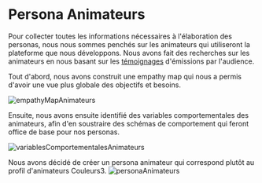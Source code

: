 # Persona Animateurs

Pour collecter toutes les informations nécessaires à l'élaboration des personas, nous nous sommes penchés sur les animateurs qui utiliseront la plateforme que nous développons. Nous avons fait des recherches sur les animateurs en nous basant sur les [témoignages](https://avecvous.rts.ch/temoignages/)  d'émissions par l'audience.

Tout d'abord, nous avons construit une empathy map qui nous a permis d'avoir une vue plus globale des objectifs et besoins.

![empathyMapAnimateurs](empathyMapAnimateurs.jpg)

Ensuite, nous avons ensuite identifié des variables comportementales des animateurs, afin d'en soustraire des schémas de comportement qui feront office de base pour nos personas.

![variablesComportementalesAnimateurs](variablesComportementalesAnimateurs.jpg)

Nous avons décidé de créer un persona animateur qui correspond plutôt au profil d'animateurs Couleurs3.
![personaAnimateurs](personaAnimateurs.png)